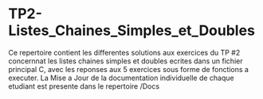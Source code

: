 # TP2-Listes_Chaines_Simples_et_Doubles
Ce repertoire contient les differentes solutions aux exercices du TP #2 concernnat les listes chaines simples et doubles ecrites dans un fichier principal C, avec les reponses aux 5 exercices sous forme de fonctions a executer. La Mise a Jour de la documentation individuelle de chaque etudiant est presente dans le repertoire /Docs
